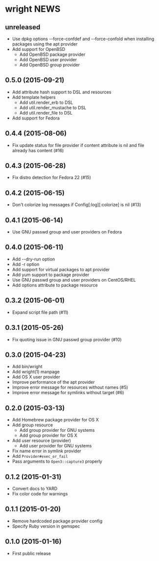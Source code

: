 # wright NEWS
## unreleased
- Use dpkg options --force-confdef and --force-confold when installing
  packages using the apt provider
- Add support for OpenBSD
  - Add OpenBSD package provider
  - Add OpenBSD user provider
  - Add OpenBSD group provider

## 0.5.0 (2015-09-21)
- Add attribute hash support to DSL and resources
- Add template helpers
  - Add util.render_erb to DSL
  - Add util.render_mustache to DSL
  - Add util.render_file to DSL
- Add support for Fedora

## 0.4.4 (2015-08-06)
- Fix update status for file provider if content attribute is nil and
  file already has content (#16)

## 0.4.3 (2015-06-28)
- Fix distro detection for Fedora 22 (#15)

## 0.4.2 (2015-06-15)
- Don't colorize log messages if Config[:log][:colorize] is nil (#13)

## 0.4.1 (2015-06-14)
- Use GNU passwd group and user providers on Fedora

## 0.4.0 (2015-06-11)
- Add --dry-run option
- Add -r option
- Add support for virtual packages to apt provider
- Add yum support to package provider
- Use GNU passwd group and user providers on CentOS/RHEL
- Add options attribute to package resource

## 0.3.2 (2015-06-01)
- Expand script file path (#11)

## 0.3.1 (2015-05-26)
- Fix quoting issue in GNU passwd group provider (#10)

## 0.3.0 (2015-04-23)
- Add bin/wright
- Add wright(1) manpage
- Add OS X user provider
- Improve performance of the apt provider
- Improve error message for resources without names (#5)
- Improve error message for symlinks without target (#6)

## 0.2.0 (2015-03-13)
- Add Homebrew package provider for OS X
- Add group resource
  - Add group provider for GNU systems
  - Add group provider for OS X
- Add user resource (provider)
  - Add user provider for GNU systems
- Fix name error in symlink provider
- Add `Provider#exec_or_fail`
- Pass arguments to `Open3::capture3` properly

## 0.1.2 (2015-01-31)
- Convert docs to YARD
- Fix color code for warnings

## 0.1.1 (2015-01-20)
- Remove hardcoded package provider config
- Specify Ruby version in gemspec

## 0.1.0 (2015-01-16)
- First public release

